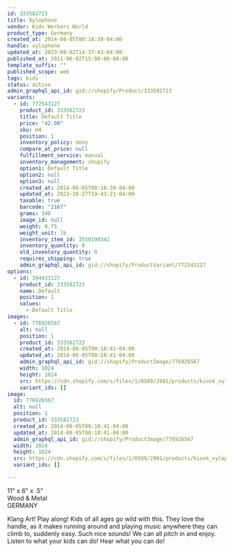 ```yaml
---
id: 333582723
title: Xylophone
vendor: Kids Workers World
product_type: Germany
created_at: 2014-08-05T00:18:39-04:00
handle: xylophone
updated_at: 2023-08-02T14:37:43-04:00
published_at: 2011-06-02T15:00:00-04:00
template_suffix: ""
published_scope: web
tags: kids
status: active
admin_graphql_api_id: gid://shopify/Product/333582723
variants:
  - id: 772543127
    product_id: 333582723
    title: Default Title
    price: "42.00"
    sku: H4
    position: 1
    inventory_policy: deny
    compare_at_price: null
    fulfillment_service: manual
    inventory_management: shopify
    option1: Default Title
    option2: null
    option3: null
    created_at: 2014-08-05T00:18:39-04:00
    updated_at: 2023-10-27T19:43:21-04:00
    taxable: true
    barcode: "2167"
    grams: 340
    image_id: null
    weight: 0.75
    weight_unit: lb
    inventory_item_id: 3550198342
    inventory_quantity: 0
    old_inventory_quantity: 0
    requires_shipping: true
    admin_graphql_api_id: gid://shopify/ProductVariant/772543127
options:
  - id: 394433127
    product_id: 333582723
    name: Default
    position: 1
    values:
      - Default Title
images:
  - id: 776926567
    alt: null
    position: 1
    product_id: 333582723
    created_at: 2014-08-05T00:18:41-04:00
    updated_at: 2014-08-05T00:18:41-04:00
    admin_graphql_api_id: gid://shopify/ProductImage/776926567
    width: 1024
    height: 1024
    src: https://cdn.shopify.com/s/files/1/0589/2901/products/kiosk_xylephone.tif_1.jpeg?v=1407212321
    variant_ids: []
image:
  id: 776926567
  alt: null
  position: 1
  product_id: 333582723
  created_at: 2014-08-05T00:18:41-04:00
  updated_at: 2014-08-05T00:18:41-04:00
  admin_graphql_api_id: gid://shopify/ProductImage/776926567
  width: 1024
  height: 1024
  src: https://cdn.shopify.com/s/files/1/0589/2901/products/kiosk_xylephone.tif_1.jpeg?v=1407212321
  variant_ids: []

---
```


11" x 6" x .5"  
Wood & Metal  
GERMANY

<!-- td {border: 1px solid #ccc;}br {mso-data-placement:same-cell;} -->

Klang Art! Play along! Kids of all ages go wild with this. They love the handle, as it makes running around and playing music anywhere they can climb to, suddenly easy. Such nice sounds! We can all pitch in and enjoy. Listen to what your kids can do! Hear what you can do!